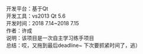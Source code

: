 开发平台：基于Qt   
开发工具：vs2013 Qt 5.6   
开发时间：2018 7.14~2018 7.15   
作者：许成   
说明：该项目是一次自主学习练手项目   
总结：哎，又拖到最后deadline~ 下次要抓紧时间了，逃）